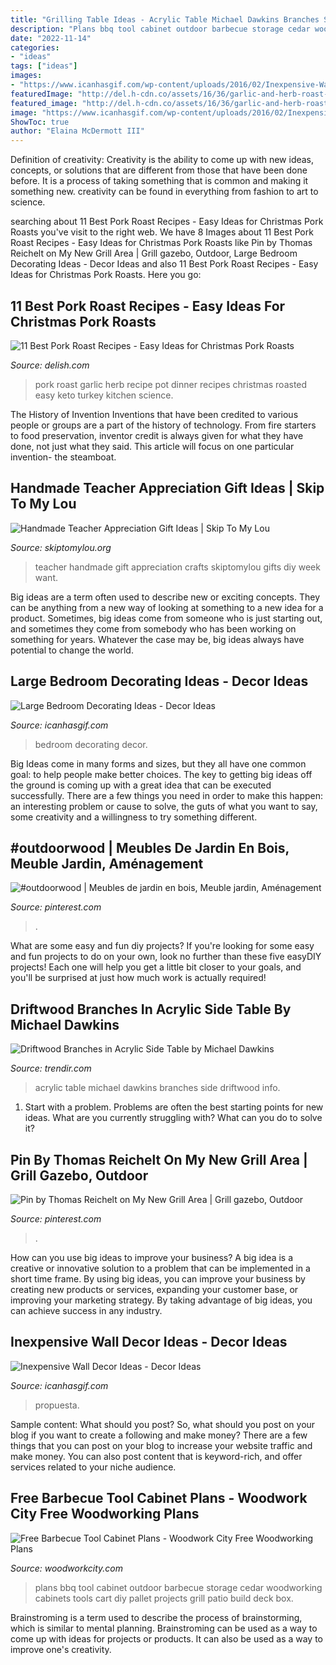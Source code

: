 ```yaml
---
title: "Grilling Table Ideas - Acrylic Table Michael Dawkins Branches Side Driftwood Info"
description: "Plans bbq tool cabinet outdoor barbecue storage cedar woodworking cabinets tools cart diy pallet projects grill patio build deck box"
date: "2022-11-14"
categories:
- "ideas"
tags: ["ideas"]
images:
- "https://www.icanhasgif.com/wp-content/uploads/2016/02/Inexpensive-Wall-Decor-Ideas-769x1024.jpg"
featuredImage: "http://del.h-cdn.co/assets/16/36/garlic-and-herb-roast-pork-5-of-7.jpg"
featured_image: "http://del.h-cdn.co/assets/16/36/garlic-and-herb-roast-pork-5-of-7.jpg"
image: "https://www.icanhasgif.com/wp-content/uploads/2016/02/Inexpensive-Wall-Decor-Ideas-769x1024.jpg"
ShowToc: true
author: "Elaina McDermott III"
---
```



Definition of creativity:
Creativity is the ability to come up with new ideas, concepts, or solutions that are different from those that have been done before. It is a process of taking something that is common and making it something new. creativity can be found in everything from fashion to art to science.

	

		
searching about 11 Best Pork Roast Recipes - Easy Ideas for Christmas Pork Roasts you've visit to the right web. We have 8 Images about 11 Best Pork Roast Recipes - Easy Ideas for Christmas Pork Roasts like Pin by Thomas Reichelt on My New Grill Area | Grill gazebo, Outdoor, Large Bedroom Decorating Ideas - Decor Ideas and also 11 Best Pork Roast Recipes - Easy Ideas for Christmas Pork Roasts. Here you go:
		
    
## 11 Best Pork Roast Recipes - Easy Ideas For Christmas Pork Roasts

<img loading=lazy src="http://del.h-cdn.co/assets/16/36/garlic-and-herb-roast-pork-5-of-7.jpg" onerror="this.onerror=null;this.src='https://tse3.mm.bing.net/th?id=OIP.TQHazXTPpZm4jCM-8TNosgHaLH&amp;pid=15.1';" alt="11 Best Pork Roast Recipes - Easy Ideas for Christmas Pork Roasts">

_Source: delish.com_

>pork roast garlic herb recipe pot dinner recipes christmas roasted easy keto turkey kitchen science. 

	

The History of Invention
Inventions that have been credited to various people or groups are a part of the history of technology. From fire starters to food preservation, inventor credit is always given for what they have done, not just what they said. This article will focus on one particular invention- the steamboat.

    
## Handmade Teacher Appreciation Gift Ideas | Skip To My Lou

<img loading=lazy src="http://www.skiptomylou.org/wp-content/uploads/2014/04/handmade-teacher-ideas-1.jpg" onerror="this.onerror=null;this.src='https://tse3.mm.bing.net/th?id=OIP.zuOoaYburoffQ9fGBc1u1gHaKl&amp;pid=15.1';" alt="Handmade Teacher Appreciation Gift Ideas | Skip To My Lou">

_Source: skiptomylou.org_

>teacher handmade gift appreciation crafts skiptomylou gifts diy week want. 

	

Big ideas are a term often used to describe new or exciting concepts. They can be anything from a new way of looking at something to a new idea for a product. Sometimes, big ideas come from someone who is just starting out, and sometimes they come from somebody who has been working on something for years. Whatever the case may be, big ideas always have potential to change the world.

    
## Large Bedroom Decorating Ideas - Decor Ideas

<img loading=lazy src="https://www.icanhasgif.com/wp-content/uploads/2014/10/Large-Bedroom-Decorating-Ideas.jpg" onerror="this.onerror=null;this.src='https://tse2.mm.bing.net/th?id=OIP.57gfMClSZBqw50ZwxuDxowHaFj&amp;pid=15.1';" alt="Large Bedroom Decorating Ideas - Decor Ideas">

_Source: icanhasgif.com_

>bedroom decorating decor. 

	

Big Ideas come in many forms and sizes, but they all have one common goal: to help people make better choices. The key to getting big ideas off the ground is coming up with a great idea that can be executed successfully. There are a few things you need in order to make this happen: an interesting problem or cause to solve, the guts of what you want to say, some creativity and a willingness to try something different.

    
## #outdoorwood | Meubles De Jardin En Bois, Meuble Jardin, Aménagement

<img loading=lazy src="https://i.pinimg.com/736x/36/a2/99/36a299c91e6ca5df23e541c7577c82c2.jpg" onerror="this.onerror=null;this.src='https://tse1.mm.bing.net/th?id=OIP.TJslUVew2hTNu3agPvsVswHaJ3&amp;pid=15.1';" alt="#outdoorwood | Meubles de jardin en bois, Meuble jardin, Aménagement">

_Source: pinterest.com_

>. 

	

What are some easy and fun diy projects?
If you're looking for some easy and fun projects to do on your own, look no further than these five easyDIY projects! Each one will help you get a little bit closer to your goals, and you'll be surprised at just how much work is actually required!

    
## Driftwood Branches In Acrylic Side Table By Michael Dawkins

<img loading=lazy src="https://cdn.trendir.com/wp-content/uploads/old/archives/acrylic_and_branches_side_table_by_Michael_Hawkins-4.jpg" onerror="this.onerror=null;this.src='https://tse2.mm.bing.net/th?id=OIP.u36ANB7Wh7VeHM-XdkJXzAHaJ4&amp;pid=15.1';" alt="Driftwood Branches in Acrylic Side Table by Michael Dawkins">

_Source: trendir.com_

>acrylic table michael dawkins branches side driftwood info. 

	

1. Start with a problem. Problems are often the best starting points for new ideas. What are you currently struggling with? What can you do to solve it? 

    
## Pin By Thomas Reichelt On My New Grill Area | Grill Gazebo, Outdoor

<img loading=lazy src="https://i.pinimg.com/736x/cc/ca/32/ccca321969f634e41e77dd7568b05d6e--grill-area.jpg" onerror="this.onerror=null;this.src='https://tse4.mm.bing.net/th?id=OIP.1oM036GulLuKojXUUtJcAAHaFj&amp;pid=15.1';" alt="Pin by Thomas Reichelt on My New Grill Area | Grill gazebo, Outdoor">

_Source: pinterest.com_

>. 

	

How can you use big ideas to improve your business?
A big idea is a creative or innovative solution to a problem that can be implemented in a short time frame. By using big ideas, you can improve your business by creating new products or services, expanding your customer base, or improving your marketing strategy. By taking advantage of big ideas, you can achieve success in any industry.

    
## Inexpensive Wall Decor Ideas - Decor Ideas

<img loading=lazy src="https://www.icanhasgif.com/wp-content/uploads/2016/02/Inexpensive-Wall-Decor-Ideas-769x1024.jpg" onerror="this.onerror=null;this.src='https://tse1.mm.bing.net/th?id=OIP.kNJYZgGarGnLeGqbuEJLbAHaJ3&amp;pid=15.1';" alt="Inexpensive Wall Decor Ideas - Decor Ideas">

_Source: icanhasgif.com_

>propuesta. 

	

Sample content: What should you post?
So, what should you post on your blog if you want to create a following and make money? 
There are a few things that you can post on your blog to increase your website traffic and make money. You can also post content that is keyword-rich, and offer services related to your niche audience.

    
## Free Barbecue Tool Cabinet Plans - Woodwork City Free Woodworking Plans

<img loading=lazy src="https://www.woodworkcity.com/wordpress/wp-content/uploads/2011/08/bbq-tool-cabinet-plans.jpg" onerror="this.onerror=null;this.src='https://tse4.mm.bing.net/th?id=OIP.rnWch6WqshZzJbVUJxLhlwAAAA&amp;pid=15.1';" alt="Free Barbecue Tool Cabinet Plans - Woodwork City Free Woodworking Plans">

_Source: woodworkcity.com_

>plans bbq tool cabinet outdoor barbecue storage cedar woodworking cabinets tools cart diy pallet projects grill patio build deck box. 

	

Brainstroming is a term used to describe the process of brainstorming, which is similar to mental planning. Brainstroming can be used as a way to come up with ideas for projects or products. It can also be used as a way to improve one's creativity.

